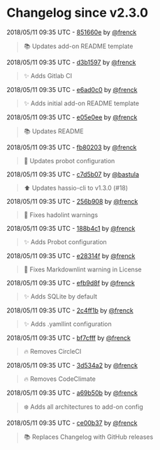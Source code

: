 # Changelog since v2.3.0

2018/05/11 09:35 UTC - [851660e](https://github.com/hassio-addons/addon-ssh/commit/851660e8946712c1f050947477e800be9e8d2b98) by [@frenck](https://github.com/frenck)
> :books: Updates add-on README template 

2018/05/11 09:35 UTC - [d3b1597](https://github.com/hassio-addons/addon-ssh/commit/d3b159781eaee3fc9ee274c012b617b4fafb65de) by [@frenck](https://github.com/frenck)
> :sparkles: Adds Gitlab CI 

2018/05/11 09:35 UTC - [e6ad0c0](https://github.com/hassio-addons/addon-ssh/commit/e6ad0c0d9389109069f539de90de8f746d492f8a) by [@frenck](https://github.com/frenck)
> :sparkles: Adds initial add-on README template 

2018/05/11 09:35 UTC - [e05e0ee](https://github.com/hassio-addons/addon-ssh/commit/e05e0ee7be69802c4b0b39dc9784a3f8027698a6) by [@frenck](https://github.com/frenck)
> :books: Updates README 

2018/05/11 09:35 UTC - [fb80203](https://github.com/hassio-addons/addon-ssh/commit/fb80203dc6387f50e4551dd1c16784057c384961) by [@frenck](https://github.com/frenck)
> :rocket: Updates probot configuration 

2018/05/11 09:35 UTC - [c7d5b07](https://github.com/hassio-addons/addon-ssh/commit/c7d5b076e2363b734440ed7636f952a8bd8276ef) by [@bastula](https://github.com/bastula)
> :arrow_up: Updates hassio-cli to v1.3.0 (#18) 

2018/05/11 09:35 UTC - [256b908](https://github.com/hassio-addons/addon-ssh/commit/256b908fe2100dd4b890a6b40afed0984b4d4e73) by [@frenck](https://github.com/frenck)
> :shirt: Fixes hadolint warnings 

2018/05/11 09:35 UTC - [188b4c1](https://github.com/hassio-addons/addon-ssh/commit/188b4c14ff5660ad463bc9f6513cf758307389b1) by [@frenck](https://github.com/frenck)
> :sparkles: Adds Probot configuration 

2018/05/11 09:35 UTC - [e28314f](https://github.com/hassio-addons/addon-ssh/commit/e28314f28c64672328ef6ec10ad9ccf3056e5a5f) by [@frenck](https://github.com/frenck)
> :shirt: Fixes Markdownlint warning in License 

2018/05/11 09:35 UTC - [efb9d8f](https://github.com/hassio-addons/addon-ssh/commit/efb9d8f9e8b77e0f67e435154a6556e4ebdaf282) by [@frenck](https://github.com/frenck)
> :sparkles: Adds SQLite by default 

2018/05/11 09:35 UTC - [2c4ff1b](https://github.com/hassio-addons/addon-ssh/commit/2c4ff1b7621a838cbfd669a2933ee414471d0623) by [@frenck](https://github.com/frenck)
> :sparkles: Adds .yamllint configuration 

2018/05/11 09:35 UTC - [bf7cfff](https://github.com/hassio-addons/addon-ssh/commit/bf7cfff5ea50822df8cd7f3a9407e4ea6c07dcc3) by [@frenck](https://github.com/frenck)
> :fire: Removes CircleCI 

2018/05/11 09:35 UTC - [3d534a2](https://github.com/hassio-addons/addon-ssh/commit/3d534a2f383410cf345aa3bbba0c69deb9c16887) by [@frenck](https://github.com/frenck)
> :fire: Removes CodeClimate 

2018/05/11 09:35 UTC - [a69b50b](https://github.com/hassio-addons/addon-ssh/commit/a69b50b93b34f2b86feb4d5085118fed6e41d6b7) by [@frenck](https://github.com/frenck)
> :snowflake: Adds all architectures to add-on config 

2018/05/11 09:35 UTC - [ce00b37](https://github.com/hassio-addons/addon-ssh/commit/ce00b37268dcb6152876bb3ce0b51f653a0b1b0a) by [@frenck](https://github.com/frenck)
> :books: Replaces Changelog with GitHub releases 

